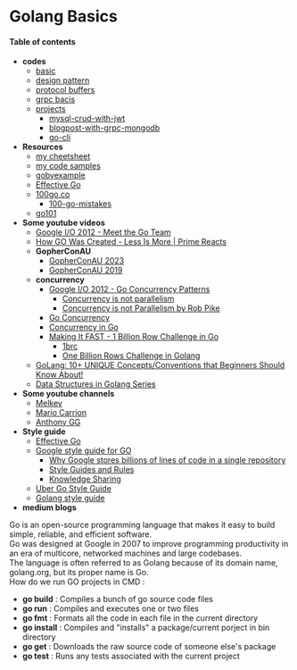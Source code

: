 # Golang Basics

#### Table of contents
- **codes** 
  - [basic](./basics/)
  - [design pattern](./design-pattern/)
  - [protocol buffers](./grpc/potocol-buffers/)
  - [grpc bacis](./grpc/grpc-basics/)
  - [projects](./projects/)
    - [mysql-crud-with-jwt](./projects/crud-jwt/)
    - [blogpost-with-grpc-mongodb](./projects/blog-grpc/)
    - [go-cli](./projects/go-cli/)
- **Resources**
  - [my cheetsheet](/cheetsheet.md)
  - [my code samples](/codes_samples.md)
  - [gobyexample](https://gobyexample.com/)
  - [Effective Go](https://go.dev/doc/effective_go)
  - [100go.co](https://100go.co/)
    - [100-go-mistakes](https://github.com/teivah/100-go-mistakes)
  - [go101](https://go101.org/)
- **Some youtube videos**
  - [Google I/O 2012 - Meet the Go Team](https://www.youtube.com/watch?v=sln-gJaURzk)
  - [How GO Was Created - Less Is More | Prime Reacts](https://www.youtube.com/watch?v=4EMcm9vzlnI)
  - **GopherConAU**
    - [GopherConAU 2023](https://www.youtube.com/playlist?list=PLN_36A3Rw5hFsJqqs7olOAxxU-WJGlXS0)
    - [GopherConAU 2019](https://www.youtube.com/playlist?list=PLN_36A3Rw5hFJVoIf31_MeN67Pqj2NGrB)
  - **concurrency**
    - [Google I/O 2012 - Go Concurrency Patterns](https://www.youtube.com/watch?v=f6kdp27TYZs)
      - [Concurrency is not parallelism](https://go.dev/blog/waza-talk)
      - [Concurrency is not Parallelism by Rob Pike](https://www.youtube.com/watch?v=oV9rvDllKEg)
    - [Go Concurrency](https://www.youtube.com/playlist?list=PL7g1jYj15RUNqJStuwE9SCmeOKpgxC0HP)
    - [Concurrency in Go](https://www.youtube.com/watch?v=LvgVSSpwND8)
    - [Making It FAST - 1 Billion Row Challenge in Go](https://www.youtube.com/watch?v=cYng524S-MA)
      - [1brc](https://github.com/shraddhaag/1brc)
      - [One Billion Rows Challenge in Golang](https://www.bytesizego.com/blog/one-billion-row-challenge-go)
  - [GoLang: 10+ UNIQUE Concepts/Conventions that Beginners Should Know About!](https://www.youtube.com/watch?v=CK5rLpZk5A8)
  - [Data Structures in Golang Series](https://www.youtube.com/playlist?list=PL0q7mDmXPZm7s7weikYLpNZBKk5dCoWm6)
- **Some youtube channels**
  - [Melkey](https://www.youtube.com/@MelkeyDev/playlists)
  - [Mario Carrion](https://www.youtube.com/@MarioCarrion/playlists)
  - [Anthony GG](https://www.youtube.com/@anthonygg_/playlists)
- **Style guide**
  - [Effective Go](https://go.dev/doc/effective_go)
  - [Google style guide for GO](https://google.github.io/styleguide/go/)
    - [Why Google stores billions of lines of code in a single repository](https://dl.acm.org/doi/pdf/10.1145/2854146?trk=public_post_comment-text)
    - [Style Guides and Rules](https://abseil.io/resources/swe-book/html/ch08.html#style_guides_and_rules)
    - [Knowledge Sharing](https://abseil.io/resources/swe-book/html/ch03.html#readability_standardized_mentorship_thr)
  - [Uber Go Style Guide](https://github.com/uber-go/guide/blob/master/style.md)
  - [Golang style guide](https://developers.mattermost.com/contribute/more-info/server/style-guide/)
- **medium blogs**


Go is an open-source programming language that makes it easy to build simple, reliable, and efficient software.</br>
Go was designed at Google in 2007 to improve programming productivity in an era of multicore, networked machines and large codebases.</br>
The language is often referred to as Golang because of its domain name, golang.org, but its proper name is Go.</br>
How do we run GO projects in CMD :</br>
- **go build** : Compiles a bunch of go source code files
- **go run** : Compiles and executes one or two files
- **go fmt** : Formats all the code in each file in the current directory
- **go install** : Compiles and "installs" a package/current porject in bin directory
- **go get** : Downloads the raw source code of someone else's package
- **go test** : Runs any tests associated with the current project
